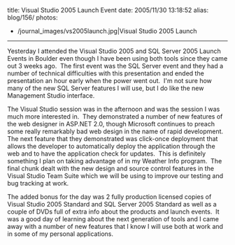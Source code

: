 title: Visual Studio 2005 Launch Event
date: 2005/11/30 13:18:52
alias: blog/156/
photos:
- /journal_images/vs2005launch.jpg|Visual Studio 2005 Launch
---
Yesterday I attended the Visual Studio 2005 and SQL Server 2005 Launch Events in Boulder even though I have been using both tools since they came out 3 weeks ago.  The first event was the SQL Server event and they had a number of technical difficulties with this presentation and ended the presentation an hour early when the power went out.  I'm not sure how many of the new SQL Server features I will use, but I do like the new Management Studio interface.

The Visual Studio session was in the afternoon and was the session I was much more interested in.  They demonstrated a number of new features of the web designer in ASP.NET 2.0, though Microsoft continues to preach some really remarkably bad web design in the name of rapid development.  The next feature that they demonstrated was click-once deployment that allows the developer to automatically deploy the application through the web and to have the application check for updates.  This is definitely something I plan on taking advantage of in my Weather Info program.  The final chunk dealt with the new design and source control features in the Visual Studio Team Suite which we will be using to improve our testing and bug tracking at work. 

The added bonus for the day was 2 fully production licensed copies of Visual Studio 2005 Standard and SQL Server 2005 Standard as well as a couple of DVDs full of extra info about the products and launch events.  It was a good day of learning about the next generation of tools and I came away with a number of new features that I know I will use both at work and in some of my personal applications.